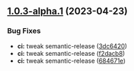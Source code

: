 ## [1.0.3-alpha.1](https://github.com/wickedest/mergely-react/compare/v1.0.2...v1.0.3-alpha.1) (2023-04-23)


### Bug Fixes

* **ci:** tweak semantic-release ([3dc6420](https://github.com/wickedest/mergely-react/commit/3dc642013e8a245ea14084d90803d33b5161422b))
* **ci:** tweak semantic-release ([f2dacb8](https://github.com/wickedest/mergely-react/commit/f2dacb82de0c71766e7e27289b2f60eef6977daa))
* **ci:** tweak semantic-release ([684671e](https://github.com/wickedest/mergely-react/commit/684671eca2d5c9e38415498281d5fa7f2820dcd7))
